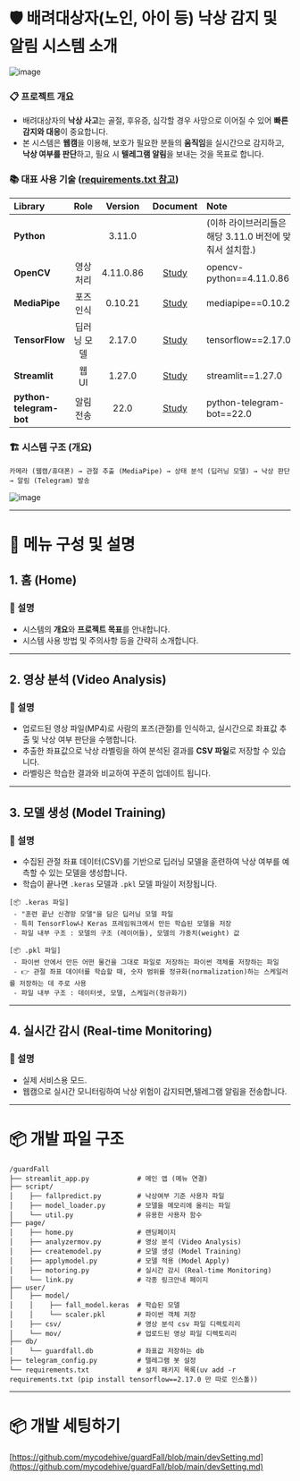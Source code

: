 # 🛡️ 배려대상자(노인, 아이 등) 낙상 감지 및 알림 시스템 소개

![image](https://github.com/user-attachments/assets/a21be991-f272-46e6-bbd5-7aa691472083)

### 📋 프로젝트 개요
- 배려대상자의 **낙상 사고**는 골절, 후유증, 심각할 경우 사망으로 이어질 수 있어 **빠른 감지와 대응**이 중요합니다.
- 본 시스템은 **웹캠**을 이용해, 보호가 필요한 분들의 **움직임**을 실시간으로 감지하고,**낙상 여부를 판단**하고, 필요 시 **텔레그램 알림**을 보내는 것을 목표로 합니다.

### 📚 대표 사용 기술 ([requirements.txt 참고](https://github.com/mycodehive/guardFall/blob/main/requirements.txt))
|Library|Role|Version|Document|Note|
|:------|:------:|:------:|:------:|:------|
|**Python**||3.11.0||(이하 라이브러리들은 해당 3.11.0 버전에 맞춰서 설치함.)|
|**OpenCV**|영상 처리|4.11.0.86|[Study](https://docs.opencv.org/4.x/d6/d00/tutorial_py_root.html)|opencv-python==4.11.0.86|
|**MediaPipe**|포즈 인식|0.10.21|[Study](https://github.com/mycodehive/guardFall/blob/main/script/README.md)|mediapipe==0.10.21|
|**TensorFlow**|딥러닝 모델|2.17.0|[Study](https://colab.research.google.com/github/tensorflow/docs-l10n/blob/master/site/ko/tutorials/quickstart/beginner.ipynb?hl=ko)|tensorflow==2.17.0|
|**Streamlit**|웹 UI|1.27.0|[Study](https://docs.streamlit.io/develop/quick-reference/cheat-sheet)|streamlit==1.27.0|
|**python-telegram-bot**|알림 전송|22.0|[Study](https://youtu.be/S_MN3WGQDN4?si=WWDQLTfcCUCda_FN&t=186)|python-telegram-bot==22.0|

### 🏗️ 시스템 구조 (개요)
```plaintext
카메라 (웹캠/휴대폰) → 관절 추출 (MediaPipe) → 상태 분석 (딥러닝 모델) → 낙상 판단 → 알림 (Telegram) 발송
```
![image](https://github.com/user-attachments/assets/546b47df-e08d-4a8f-9768-a3a6ec9fbc1d)   

---

# 📖 메뉴 구성 및 설명

## 1. 홈 (Home)

### 📝 설명
- 시스템의 **개요**와 **프로젝트 목표**를 안내합니다.
- 시스템 사용 방법 및 주의사항 등을 간략히 소개합니다.
---

## 2. 영상 분석 (Video Analysis)

### 📝 설명
- 업로드된 영상 파일(MP4)로 사람의 포즈(관절)를 인식하고, 실시간으로 좌표값 추출 및 낙상 여부 판단을 수행합니다.
- 추출한 좌표값으로 낙상 라벨링을 하여 분석된 결과를 **CSV 파일**로 저장할 수 있습니다.
- 라벨링은 학습한 결과와 비교하여 꾸준히 업데이트 됩니다.
---

## 3. 모델 생성 (Model Training)

### 📝 설명
- 수집된 관절 좌표 데이터(CSV)를 기반으로 딥러닝 모델을 훈련하여 낙상 여부를 예측할 수 있는 모델을 생성합니다.
- 학습이 끝나면 `.keras` 모델과 `.pkl` 모델 파일이 저장됩니다.
```plaintext
[📦 .keras 파일]
 - "훈련 끝난 신경망 모델"을 담은 딥러닝 모델 파일
 - 특히 TensorFlow나 Keras 프레임워크에서 만든 학습된 모델을 저장
 - 파일 내부 구조 : 모델의 구조 (레이어들), 모델의 가중치(weight) 값
         
[📦 .pkl 파일]
 - 파이썬 안에서 만든 어떤 물건을 그대로 파일로 저장하는 파이썬 객체를 저장하는 파일
 - 👉 관절 좌표 데이터를 학습할 때, 숫자 범위를 정규화(normalization)하는 스케일러를 저장하는 데 주로 사용
 - 파일 내부 구조 : 데이터셋, 모델, 스케일러(정규화기) 
```
---

## 4. 실시간 감시 (Real-time Monitoring)

### 📝 설명
- 실제 서비스용 모드.
- 웹캠으로 실시간 모니터링하여 낙상 위험이 감지되면,텔레그램 알림을 전송합니다.
---

# 📦 개발 파일 구조

```plaintext
/guardFall
├── streamlit_app.py            # 메인 앱 (메뉴 연결)
├── script/
│    ├── fallpredict.py         # 낙상여부 기준 사용자 파일
│    ├── model_loader.py        # 모델을 메모리에 올리는 파일
│    └── util.py                # 유용한 사용자 함수
├── page/
│    ├── home.py                # 랜딩페이지
│    ├── analyzermov.py         # 영상 분석 (Video Analysis)
│    ├── createmodel.py         # 모델 생성 (Model Training)
│    ├── applymodel.py          # 모델 적용 (Model Apply)
│    ├── motoring.py            # 실시간 감시 (Real-time Monitoring)
│    └── link.py                # 각종 링크안내 페이지
├── user/
│    ├── model/
│    │    ├── fall_model.keras  # 학습된 모델
│    │    └── scaler.pkl        # 파이썬 객체 저장
│    ├── csv/                   # 영상 분석 csv 파일 디렉토리리
│    └── mov/                   # 업로드된 영상 파일 디렉토리리
├── db/
│    └── guardfall.db           # 좌표값 저장하는 db
├── telegram_config.py          # 텔레그램 봇 설정
└── requirements.txt            # 설치 패키지 목록(uv add -r requirements.txt (pip install tensorflow==2.17.0 만 따로 인스톨))
```
---

# 📦 개발 세팅하기
[https://github.com/mycodehive/guardFall/blob/main/devSetting.md](https://github.com/mycodehive/guardFall/blob/main/devSetting.md)
